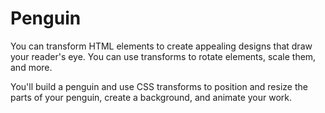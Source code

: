 # Penguin
You can transform HTML elements to create appealing designs that draw your reader's eye. You can use transforms to rotate elements, scale them, and more.

You'll build a penguin and use CSS transforms to position and resize the parts of your penguin, create a background, and animate your work.
